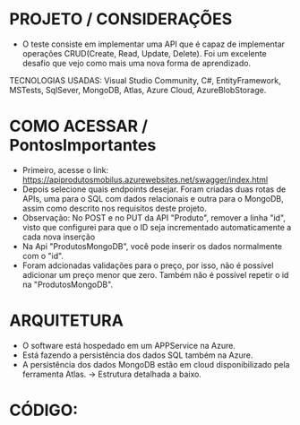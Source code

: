 # PROJETO / CONSIDERAÇÕES
- O teste consiste em implementar uma API que é capaz de implementar operações CRUD(Create, Read, Update, Delete). Foi um excelente desafio que vejo como mais uma nova forma de aprendizado.

TECNOLOGIAS USADAS: Visual Studio Community, C#, EntityFramework, MSTests, SqlSever, MongoDB, Atlas, Azure Cloud, AzureBlobStorage.

# COMO ACESSAR / PontosImportantes
- Primeiro, acesse o link: https://apiprodutosmobilus.azurewebsites.net/swagger/index.html
- Depois selecione quais endpoints desejar. Foram criadas duas rotas de APIs, uma para o SQL com dados relacionais e outra para o MongoDB, assim como descrito nos requisitos deste projeto.
- Observação: No POST e no PUT da API "Produto", remover a linha "id", visto que configurei para que o ID seja incrementado automaticamente a cada nova inserção
- Na Api "ProdutosMongoDB", você pode inserir os dados normalmente com o "id". 
- Foram adcionadas validações para o preço, por isso, não é possível adicionar um preço menor que zero. Também não é possível repetir o id na "ProdutosMongoDB".

# ARQUITETURA
- O software está hospedado em um APPService na Azure.
- Está fazendo a persistência dos dados SQL também na Azure.
- A persistência dos dados MongoDB estão em cloud disponibilizado pela ferramenta Atlas.
-> Estrutura detalhada a baixo.


# CÓDIGO:

